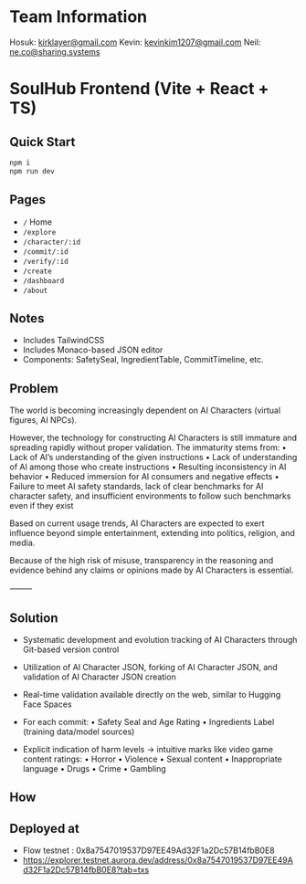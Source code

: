 # Team Information
Hosuk: kirklayer@gmail.com
Kevin: kevinkim1207@gmail.com
Neil: ne.co@sharing.systems

# SoulHub Frontend (Vite + React + TS)

## Quick Start
```bash
npm i
npm run dev
```

## Pages
- `/` Home
- `/explore`
- `/character/:id`
- `/commit/:id`
- `/verify/:id`
- `/create`
- `/dashboard`
- `/about`

## Notes
- Includes TailwindCSS
- Includes Monaco-based JSON editor
- Components: SafetySeal, IngredientTable, CommitTimeline, etc.


## Problem
The world is becoming increasingly dependent on AI Characters (virtual figures, AI NPCs).

However, the technology for constructing AI Characters is still immature and spreading rapidly without proper validation. The immaturity stems from:
	•	Lack of AI’s understanding of the given instructions
	•	Lack of understanding of AI among those who create instructions
	•	Resulting inconsistency in AI behavior
	•	Reduced immersion for AI consumers and negative effects
	•	Failure to meet AI safety standards, lack of clear benchmarks for AI character safety, and insufficient environments to follow such benchmarks even if they exist

Based on current usage trends, AI Characters are expected to exert influence beyond simple entertainment, extending into politics, religion, and media.

Because of the high risk of misuse, transparency in the reasoning and evidence behind any claims or opinions made by AI Characters is essential.

⸻

## Solution

* Systematic development and evolution tracking of AI Characters through Git-based version control
* Utilization of AI Character JSON, forking of AI Character JSON, and validation of AI Character JSON creation
* Real-time validation available directly on the web, similar to Hugging Face Spaces

* For each commit:
	•	Safety Seal and Age Rating
	•	Ingredients Label (training data/model sources)
* Explicit indication of harm levels → intuitive marks like video game content ratings:
	•	Horror
	•	Violence
	•	Sexual content
	•	Inappropriate language
	•	Drugs
	•	Crime
	•	Gambling

## How


## Deployed at
* Flow testnet : 0x8a7547019537D97EE49Ad32F1a2Dc57B14fbB0E8
* https://explorer.testnet.aurora.dev/address/0x8a7547019537D97EE49Ad32F1a2Dc57B14fbB0E8?tab=txs

